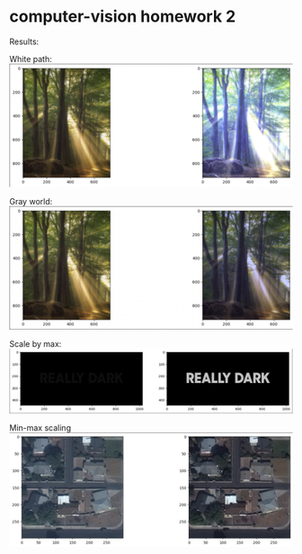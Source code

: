 # computer-vision homework 2

Results:

White path:
![img](results/result1.png)

Gray world:
![img](results/result2.png)

Scale by max:
![img](results/result4.png)

Min-max scaling
![img](results/result3.png)